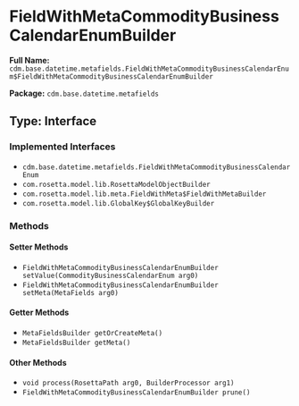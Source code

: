 # FieldWithMetaCommodityBusinessCalendarEnumBuilder

**Full Name:** `cdm.base.datetime.metafields.FieldWithMetaCommodityBusinessCalendarEnum$FieldWithMetaCommodityBusinessCalendarEnumBuilder`

**Package:** `cdm.base.datetime.metafields`

## Type: Interface

### Implemented Interfaces

- `cdm.base.datetime.metafields.FieldWithMetaCommodityBusinessCalendarEnum`
- `com.rosetta.model.lib.RosettaModelObjectBuilder`
- `com.rosetta.model.lib.meta.FieldWithMeta$FieldWithMetaBuilder`
- `com.rosetta.model.lib.GlobalKey$GlobalKeyBuilder`

### Methods

#### Setter Methods

- `FieldWithMetaCommodityBusinessCalendarEnumBuilder setValue(CommodityBusinessCalendarEnum arg0)`
- `FieldWithMetaCommodityBusinessCalendarEnumBuilder setMeta(MetaFields arg0)`

#### Getter Methods

- `MetaFieldsBuilder getOrCreateMeta()`
- `MetaFieldsBuilder getMeta()`

#### Other Methods

- `void process(RosettaPath arg0, BuilderProcessor arg1)`
- `FieldWithMetaCommodityBusinessCalendarEnumBuilder prune()`

